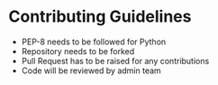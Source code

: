 # Contributing Guidelines
* PEP-8 needs to be followed for Python
* Repository needs to be forked
* Pull Request has to be raised for any contributions
* Code will be reviewed by admin team
